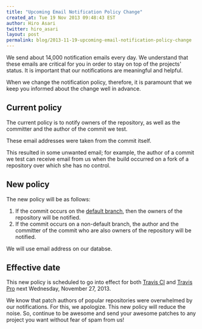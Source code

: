 ```yaml
---
title: "Upcoming Email Notification Policy Change"
created_at: Tue 19 Nov 2013 09:48:43 EST
author: Hiro Asari
twitter: hiro_asari
layout: post
permalink: blog/2013-11-19-upcoming-email-notification-policy-change
---
```


We send about 14,000 notification emails every day.
We understand that these emails are critical for you
in order to stay on top of the projects' status.
It is important that our notifications are meaningful and helpful.

When we change the notification policy, therefore, it is paramount that
we keep you informed about the change well in advance.

## Current policy
The current policy is to notify owners of the repository, as well as
the committer and the author of the commit we test.

These email addresses were taken from the commit itself.

This resulted in some unwanted email; for example,
the author of a commit we test can receive email from us
when the build occurred on a fork of a repository over which
she has no control.

## New policy
The new policy will be as follows:

1. If the commit occurs on the [default branch](https://help.github.com/articles/setting-the-default-branch),
then the owners of the repository will be notified.
2. If the commit occurs on a non-default branch, the author and the
committer of the commit who are also owners of the repository will be
notified.

We will use email address on our databse.

## Effective date
This new policy is scheduled to go into effect for
both [Travis CI](https://travis-ci.org) and
[Travis Pro](https://travis-ci.com) next Wednesday, November 27, 2013.

We know that patch authors of popular repositories were overwhelmed by
our notifications.
For this, we apologize.
This new policy will reduce the noise.
So, continue to be awesome and send your awesome patches to any project
you want without fear of spam from us!